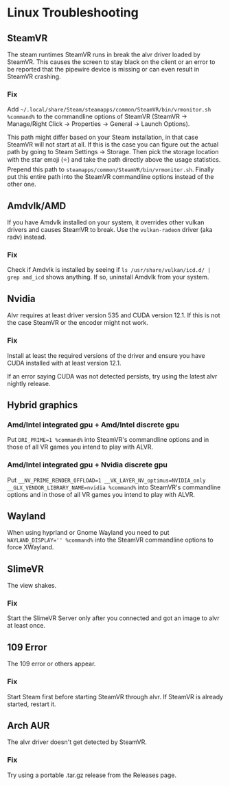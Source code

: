 # Linux Troubleshooting

## SteamVR
The steam runtimes SteamVR runs in break the alvr driver loaded by SteamVR.
This causes the screen to stay black on the client or an error to be reported that the pipewire device is missing or can even result in SteamVR crashing.

### Fix
Add `~/.local/share/Steam/steamapps/common/SteamVR/bin/vrmonitor.sh %command%` to the commandline options of SteamVR (SteamVR -> Manage/Right Click -> Properties -> General -> Launch Options).

This path might differ based on your Steam installation, in that case SteamVR will not start at all. If this is the case you can figure out the actual path by going to Steam Settings -> Storage.
Then pick the storage location with the star emoji (⭐) and take the path directly above the usage statistics. Prepend this path to `steamapps/common/SteamVR/bin/vrmonitor.sh`.
Finally put this entire path into the SteamVR commandline options instead of the other one.

## Amdvlk/AMD
If you have Amdvlk installed on your system, it overrides other vulkan drivers and causes SteamVR to break. Use the `vulkan-radeon` driver (aka radv) instead.

### Fix
Check if Amdvlk is installed by seeing if `ls /usr/share/vulkan/icd.d/ | grep amd_icd` shows anything. If so, uninstall Amdvlk from your system.

## Nvidia
Alvr requires at least driver version 535 and CUDA version 12.1. If this is not the case SteamVR or the encoder might not work.

### Fix
Install at least the required versions of the driver and ensure you have CUDA installed with at least version 12.1.

If an error saying CUDA was not detected persists, try using the latest alvr nightly release.

## Hybrid graphics
### Amd/Intel integrated gpu + Amd/Intel discrete gpu
Put `DRI_PRIME=1 %command%` into SteamVR's commandline options and in those of all VR games you intend to play with ALVR.

### Amd/Intel integrated gpu + Nvidia discrete gpu
Put `__NV_PRIME_RENDER_OFFLOAD=1 __VK_LAYER_NV_optimus=NVIDIA_only __GLX_VENDOR_LIBRARY_NAME=nvidia %command%` into SteamVR's commandline options and in those of all VR games you intend to play with ALVR.

## Wayland
When using hyprland or Gnome Wayland you need to put `WAYLAND_DISPLAY='' %command%` into the SteamVR commandline options to force XWayland.

## SlimeVR
The view shakes.

### Fix
Start the SlimeVR Server only after you connected and got an image to alvr at least once.

## 109 Error
The 109 error or others appear.

### Fix
Start Steam first before starting SteamVR through alvr. If SteamVR is already started, restart it.

## Arch AUR
The alvr driver doesn't get detected by SteamVR.

### Fix
Try using a portable .tar.gz release from the Releases page.
